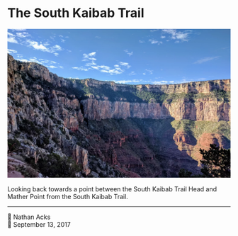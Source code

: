 # The South Kaibab Trail

![A concave portion of the South Rim of the Grand Canyon](assets/2017-09-13-the-south-kaibab-trail.webp)

Looking back towards a point between the South Kaibab Trail Head and Mather Point from the South Kaibab Trail.

- - - -

<span aria-hidden="true">👤</span> Nathan Acks  
<span aria-hidden="true">📅</span> September 13, 2017
